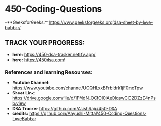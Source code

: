 # 450-Coding-Questions

-**GeeksforGeeks:**https://www.geeksforgeeks.org/dsa-sheet-by-love-babbar/

## TRACK YOUR PROGRESS: 

- **here:** https://450-dsa-tracker.netlify.app/          
- **here:** https://450dsa.com/

### References and learning Resourses: 
- **Youtube Channel**: https://www.youtube.com/channel/UCQHLxxBFrbfdrk1jF0moTpw 
- **Sheet Link**: https://drive.google.com/file/d/1FMdN_OCfOI0iAeDlqswCiC2DZzD4nPsb/view
- **DSA Tracker** https://github.com/AsishRaju/450-DSA
- **credits:** https://github.com/Aayushi-Mittal/450-Coding-Questions-LoveBabbar

